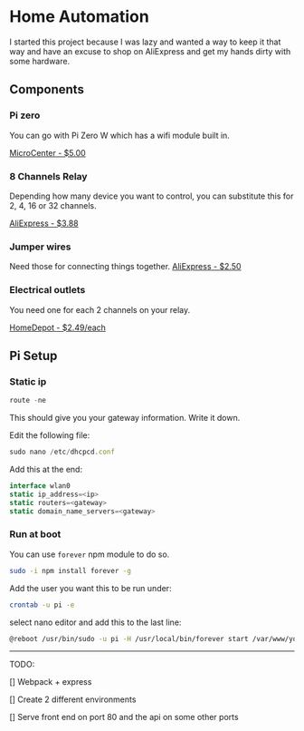 # Home Automation

I started this project because I was lazy and wanted a way to keep it that way and have an excuse to shop on AliExpress and get my hands dirty with some hardware. 

## Components

### Pi zero

You can go with Pi Zero W which has a wifi module built in.

[MicroCenter - $5.00](http://www.microcenter.com/search/search_results.aspx?Ntt=pi+zero+board)

### 8 Channels Relay

Depending how many device you want to control, you can substitute this for 2, 4, 16 or 32 channels.

[AliExpress - $3.88](https://www.aliexpress.com/wholesale?catId=0&initiative_id=SB_20170912200904&SearchText=8+relay+channel)

### Jumper wires

Need those for connecting things together. 
[AliExpress - $2.50](https://www.aliexpress.com/wholesale?catId=0&initiative_id=SB_20170912200700&SearchText=jumper+wire+female+to+female)

### Electrical outlets

You need one for each 2 channels on your relay.

[HomeDepot - $2.49/each](http://www.homedepot.com/p/Leviton-Decora-15-Amp-Tamper-Resistant-Duplex-Outlet-Black-R55-T5325-0DE/202066690)

## Pi Setup

### Static ip

```javascript
route -ne
```

This should give you your gateway information. Write it down.

Edit the following file:

```javascript
sudo nano /etc/dhcpcd.conf
```

Add this at the end:

```javascript
interface wlan0
static ip_address=<ip>
static routers=<gateway>
static domain_name_servers=<gateway>
```

### Run at boot 

You can use `forever` npm module to do so.

```bash
sudo -i npm install forever -g
```

Add the user you want this to be run under:

```bash
crontab -u pi -e
```

select nano editor and add this to the last line: 

```bash
@reboot /usr/bin/sudo -u pi -H /usr/local/bin/forever start /var/www/your-server.js
```

----
TODO:

[] Webpack + express

[] Create 2 different environments

[] Serve front end on port 80 and the api on some other ports
